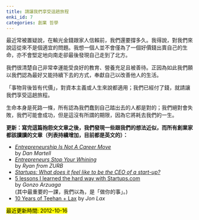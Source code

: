 ```yaml
---
title: 請讓我們享受這趟旅程
enki_id: 7
categories: 創業 哲學
---
```

最近常被置疑說，在輸光金錢跟家人信賴前，我們還要撐多久。我得說，對我們來說這從來不是個適宜的問題。我想一個人並不會僅為了一個好價錢出賣自己的生命，亦不會堅定地向南走卻最後發現自己走到了北方。

我們很清楚自己非常幸運能受良好的教育、營養充足且被善待。正因為如此我們願以我們認為最好又能持續下去的方式，奉獻自己以改善他人的生活。

「事物背後皆有代價」，對資本主義或人生來說都適用；我們已經付了錢，就請讓我們享受這趟旅程。

生命本身是死路一條，所有認為我們蠢到自己踏出去的人都是對的；我們絕對會失敗，我們可能會成功，但是這沒有所謂的期限，因為它將耗去我們的一生。

**更新：寫完這篇<s>抱怨文</s>文章之後，我們發現一些跟我們的想法近似，而所有創業家都該讀讀的文章（列表持續增加，目前都是英文的）：**

* [*Entrepreneurship Is Not A Career Move*](http://www.danmartell.com/entrepreneurship-is-not-a-career-move/
) <br>
by *Dan Martell*
* [*Entrepreneurs Stop Your Whining*
](http://www.zurb.com/article/999/entrepreneurs-stop-your-whining)<br>
by *Ryan from ZURB*
* [*Startups: What does it feel like to be the CEO of a start-up?*
](http://www.quora.com/Startups/What-does-it-feel-like-to-be-the-CEO-of-a-start-up)
* [5 lessons I learned the hard way with Startups.com](http://thenextweb.com/entrepreneur/2012/07/15/5-lessons-i-learned-the-hard-way-with-startups-com/?utm_source=newsletter&utm_medium=email&utm_campaign=daily)<br>
by *Gonzo Arzuaga*<br>
(其中最重要的一課，我們以為，是「做你的事」。)
* [10 Years of Teehan + Lax](http://www.teehanlax.com/blog/10-years-of-teehan-lax/)
by *Jon Lax*

<mark>最近更新時間: 2012-10-16</mark>
